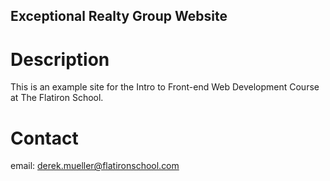 Exceptional Realty Group Website
---

# Description

This is an example site for the Intro to Front-end Web Development Course at The Flatiron School.

# Contact

email: derek.mueller@flatironschool.com
